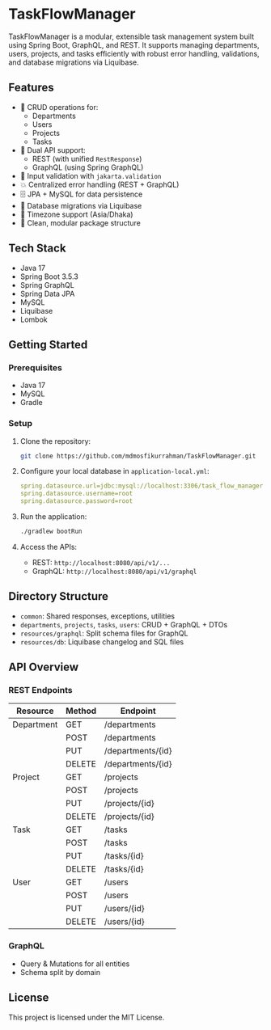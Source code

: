 # TaskFlowManager

TaskFlowManager is a modular, extensible task management system built using Spring Boot, GraphQL, and REST. It supports managing departments, users, projects, and tasks efficiently with robust error handling, validations, and database migrations via Liquibase.

## Features

- 🔧 CRUD operations for:
  - Departments
  - Users
  - Projects
  - Tasks
- 🚀 Dual API support:
  - REST (with unified `RestResponse`)
  - GraphQL (using Spring GraphQL)
- 🧪 Input validation with `jakarta.validation`
- 💥 Centralized error handling (REST + GraphQL)
- 🗄️ JPA + MySQL for data persistence
- 🧬 Database migrations via Liquibase
- 📅 Timezone support (Asia/Dhaka)
- 📂 Clean, modular package structure

## Tech Stack

- Java 17
- Spring Boot 3.5.3
- Spring GraphQL
- Spring Data JPA
- MySQL
- Liquibase
- Lombok

## Getting Started

### Prerequisites

- Java 17
- MySQL
- Gradle

### Setup

1. Clone the repository:
   ```bash
   git clone https://github.com/mdmosfikurrahman/TaskFlowManager.git
   ```

2. Configure your local database in `application-local.yml`:
   ```yaml
   spring.datasource.url=jdbc:mysql://localhost:3306/task_flow_manager
   spring.datasource.username=root
   spring.datasource.password=root
   ```

3. Run the application:
   ```bash
   ./gradlew bootRun
   ```

4. Access the APIs:
   - REST: `http://localhost:8080/api/v1/...`
   - GraphQL: `http://localhost:8080/api/v1/graphql`

## Directory Structure

- `common`: Shared responses, exceptions, utilities
- `departments`, `projects`, `tasks`, `users`: CRUD + GraphQL + DTOs
- `resources/graphql`: Split schema files for GraphQL
- `resources/db`: Liquibase changelog and SQL files

## API Overview

### REST Endpoints

| Resource    | Method | Endpoint               |
|-------------|--------|------------------------|
| Department  | GET    | /departments           |
|             | POST   | /departments           |
|             | PUT    | /departments/{id}      |
|             | DELETE | /departments/{id}      |
| Project     | GET    | /projects              |
|             | POST   | /projects              |
|             | PUT    | /projects/{id}         |
|             | DELETE | /projects/{id}         |
| Task        | GET    | /tasks                 |
|             | POST   | /tasks                 |
|             | PUT    | /tasks/{id}            |
|             | DELETE | /tasks/{id}            |
| User        | GET    | /users                 |
|             | POST   | /users                 |
|             | PUT    | /users/{id}            |
|             | DELETE | /users/{id}            |

### GraphQL

- Query & Mutations for all entities
- Schema split by domain

## License

This project is licensed under the MIT License.
